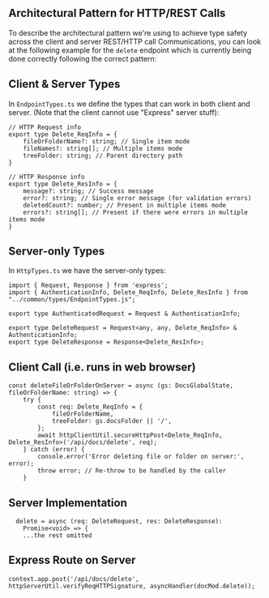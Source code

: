 ## Architectural Pattern for HTTP/REST Calls

To describe the architectural pattern we're using to achieve type safety across the client and server REST/HTTP call Communications, you can look at the following example for the `delete` endpoint which is currently being done correctly following the correct pattern:

## Client & Server Types

In `EndpointTypes.ts` we define the types that can work in both client and server. (Note that the client cannot use "Express" server stuff):

```
// HTTP Request info
export type Delete_ReqInfo = {
    fileOrFolderName?: string; // Single item mode
    fileNames?: string[]; // Multiple items mode  
    treeFolder: string; // Parent directory path
}

// HTTP Response info
export type Delete_ResInfo = {
    message?: string; // Success message
    error?: string; // Single error message (for validation errors)
    deletedCount?: number; // Present in multiple items mode
    errors?: string[]; // Present if there were errors in multiple items mode
}
```

## Server-only Types

In `HttpTypes.ts` we have the server-only types:

```
import { Request, Response } from 'express';
import { AuthenticationInfo, Delete_ReqInfo, Delete_ResInfo } from "../common/types/EndpointTypes.js";

export type AuthenticatedRequest = Request & AuthenticationInfo;

export type DeleteRequest = Request<any, any, Delete_ReqInfo> & AuthenticationInfo;
export type DeleteResponse = Response<Delete_ResInfo>;
```

## Client Call (i.e. runs in web browser)

```
const deleteFileOrFolderOnServer = async (gs: DocsGlobalState, fileOrFolderName: string) => {
    try {
        const req: Delete_ReqInfo = {
            fileOrFolderName,
            treeFolder: gs.docsFolder || '/',
        };
        await httpClientUtil.secureHttpPost<Delete_ReqInfo, Delete_ResInfo>('/api/docs/delete', req);
    } catch (error) {
        console.error('Error deleting file or folder on server:', error);
        throw error; // Re-throw to be handled by the caller
    }
```

## Server Implementation

```
  delete = async (req: DeleteRequest, res: DeleteResponse): 
    Promise<void> => {
    ...the rest omitted
```

## Express Route on Server

```
context.app.post('/api/docs/delete', httpServerUtil.verifyReqHTTPSignature, asyncHandler(docMod.delete)); 
```

